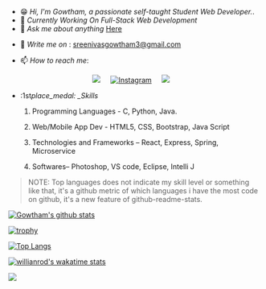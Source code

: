 <!--<a target="_blank" rel="noopener noreferrer" href="#"><img src="banner.jpg" alt="Banner" style="max-width:80%;"></a>-->

- :grin: _Hi, I'm Gowtham, a passionate self-taught Student Web Developer._.
- :office: _Currently Working On Full-Stack Web Development_ </br>
- 💬 _Ask me about anything_ <a href="https://github.com/Gowtham0911/Gowtham0911/issues">Here</a>

* :email: _Write me on_ : sreenivasgowtham3@gmail.com

* 📫 _How to reach me_:

<p align='center'>
  <a href="https://www.linkedin.com/in/gowtham-sreenivas-b54a621a0/"><img src="https://img.shields.io/badge/linkedin-%230077B5.svg?&style=for-the-badge&logo=linkedin&logoColor=white" /></a>&nbsp;&nbsp;&nbsp;&nbsp;
  <a href="https://www.instagram.com/gowtham_buddy/" target="_blank"><img src="https://img.shields.io/badge/Instagram-%23E4405F.svg?&style=for-the-badge&logo=instagram&logoColor=white" alt="Instagram"></a>&nbsp;&nbsp;&nbsp;&nbsp;
  <a href="mailto:sreenivasgowtham3@gmail.com?subject=Olá%20Punit"><img src="https://img.shields.io/badge/gmail-%23D14836.svg?&style=for-the-badge&logo=gmail&logoColor=white" /></a>&nbsp;&nbsp;&nbsp;&nbsp;
  
</p>

- :1st*place_medal: \_Skills*

  1. Programming Languages - C, Python, Java.

  2. Web/Mobile App Dev - HTML5, CSS, Bootstrap, Java Script

  3. Technologies and Frameworks – React, Express, Spring, Microservice

  4. Softwares– Photoshop, VS code, Eclipse, Intelli J

> NOTE: Top languages does not indicate my skill level or something like that, it's a github metric of which languages i have the most code on github, it's a new feature of github-readme-stats.

[![Gowtham's github stats](https://github-readme-stats.vercel.app/api?username=Gowtham0911&show_icons=true&theme=radical&hide=stars)](https://github.com/Gowtham0911/github-readme-stats)

[![trophy](https://github-profile-trophy.vercel.app/?username=Gowtham0911&theme=matrix)](https://github.com/ryo-ma/github-profile-trophy)

[![Top Langs](https://github-readme-stats.vercel.app/api/top-langs/?username=Gowtham0911)](https://github.com/Gowtham0911/github-readme-stats)

[![willianrod's wakatime stats](https://github-readme-stats.vercel.app/api/wakatime?username=gowtham3143)](https://github.com/anuraghazra/github-readme-stats)

![](https://komarev.com/ghpvc/?username=Gowtham0911&style=flat)
